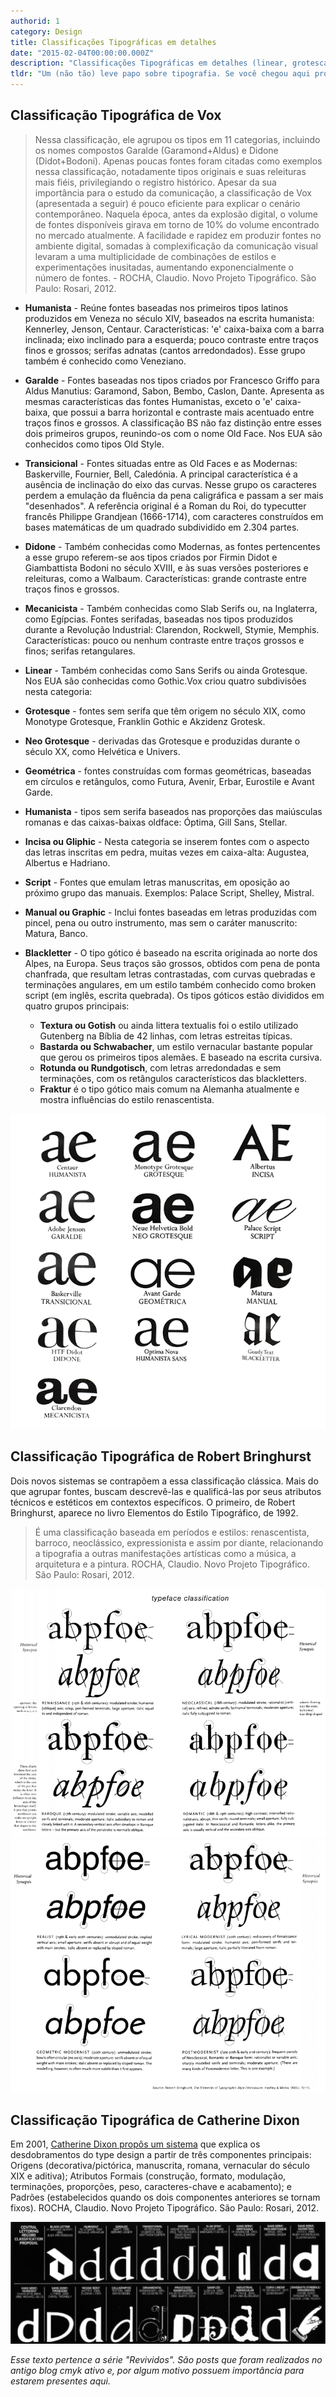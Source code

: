 ```yaml
---
authorid: 1
category: Design
title: Classificações Tipográficas em detalhes
date: "2015-02-04T00:00:00.000Z"
description: "Classificações Tipográficas em detalhes (linear, grotesca, romana, etc) e sistemas de classificação tipográficos."
tldr: "Um (não tão) leve papo sobre tipografia. Se você chegou aqui provavelmente é porque tem um interesse maior em tipografia e suas classificações."
---
```


## Classificação Tipográfica de Vox

> Nessa classificação, ele agrupou os tipos em 11 categorias, incluindo os nomes compostos Garalde (Garamond+Aldus) e Didone (Didot+Bodoni). Apenas poucas fontes foram citadas como exemplos nessa classificação, notadamente tipos originais e suas releituras mais fiéis, privilegiando o registro histórico. Apesar da sua importância para o estudo da comunicação, a classificação de Vox (apresentada a seguir) é pouco eficiente para explicar o cenário contemporâneo. Naquela época, antes da explosão digital, o volume de fontes disponíveis girava em torno de 10% do volume encontrado no mercado atualmente. A facilidade e rapidez em produzir fontes no ambiente digital, somadas à complexificação da comunicação visual levaram a uma multiplicidade de combinações de estilos e experimentações inusitadas, aumentando exponencialmente o número de fontes. - ROCHA, Claudio. Novo Projeto Tipográfico. São Paulo: Rosari, 2012.

- **Humanista** - Reúne fontes baseadas nos primeiros tipos latinos produzidos em Veneza no século XIV, baseados na escrita humanista: Kennerley, Jenson, Centaur. Características: 'e' caixa-baixa com a barra inclinada; eixo inclinado para a esquerda; pouco contraste entre traços finos e grossos; serifas adnatas (cantos arredondados). Esse grupo também é conhecido como Veneziano.

- **Garalde** - Fontes baseadas nos tipos criados por Francesco Griffo para Aldus Manutius: Garamond, Sabon, Bembo, Caslon, Dante. Apresenta as mesmas características das fontes Humanistas, exceto o 'e' caixa-baixa, que possui a barra horizontal e contraste mais acentuado entre traços finos e grossos. A classificação BS não faz distinção entre esses dois primeiros grupos, reunindo-os com o nome Old Face. Nos EUA são conhecidos como tipos Old Style.

- **Transicional** - Fontes situadas entre as Old Faces e as Modernas: Baskerville, Fournier, Bell, Caledónia. A principal característica é a ausência de inclinação do eixo das curvas. Nesse grupo os caracteres perdem a emulação da fluência da pena caligráfica e passam a ser mais "desenhados". A referência original é a Roman du Roi, do typecutter francês Philippe Grandjean (1666-1714), com caracteres construídos em bases matemáticas de um quadrado subdividido em 2.304 partes.

- **Didone** - Também conhecidas como Modernas, as fontes pertencentes a esse grupo referem-se aos tipos criados por Firmin Didot e Giambattista Bodoni no século XVIII, e às suas versões posteriores e releituras, como a Walbaum. Características: grande contraste entre traços finos e grossos.

- **Mecanicista** - Também conhecidas como Slab Serifs ou, na Inglaterra, como Egípcias. Fontes serifadas, baseadas nos tipos produzidos durante a Revolução Industrial: Clarendon, Rockwell, Stymie, Memphis. Características: pouco ou nenhum contraste entre traços grossos e finos; serifas retangulares.

- **Linear** - Também conhecidas como Sans Serifs ou ainda Grotesque. Nos EUA são conhecidas como Gothic.Vox criou quatro subdivisões nesta categoria:

- **Grotesque** - fontes sem serifa que têm origem no século XIX, como Monotype Grotesque, Franklin Gothic e Akzidenz Grotesk.

- **Neo Grotesque** - derivadas das Grotesque e produzidas durante o século XX, como Helvética e Univers.

- **Geométrica** - fontes construídas com formas geométricas, baseadas em círculos e retângulos, como Futura, Avenir, Erbar, Eurostile e Avant Garde.

- **Humanista** - tipos sem serifa baseados nas proporções das maiúsculas romanas e das caixas-baixas oldface: Óptima, Gill Sans, Stellar.

- **Incisa ou Gliphic** - Nesta categoria se inserem fontes com o aspecto das letras inscritas em pedra, muitas vezes em caixa-alta: Augustea, Albertus e Hadriano.

- **Script** - Fontes que emulam letras manuscritas, em oposição ao próximo grupo das manuais. Exemplos: Palace Script, Shelley, Mistral.

- **Manual ou Graphic** - Inclui fontes baseadas em letras produzidas com pincel, pena ou outro instrumento, mas sem o caráter manuscrito: Matura, Banco.

- **Blackletter** - O tipo gótico é baseado na escrita originada ao norte dos Alpes, na Europa. Seus traços são grossos, obtidos com pena de ponta chanfrada, que resultam letras contrastadas, com curvas quebradas e terminações angulares, em um estilo também conhecido como broken script (em inglês, escrita quebrada). Os tipos góticos estão divididos em quatro grupos principais:
  - **Textura ou Gotish** ou ainda littera textualis foi o estilo utilizado Gutenberg na Bíblia de 42 linhas, com letras estreitas típicas.
  - **Bastarda ou Schwabacher**, um estilo vernacular bastante popular que gerou os primeiros tipos alemães. E baseado na escrita cursiva.
  - **Rotunda ou Rundgotisch**, com letras arredondadas e sem terminações, com os retângulos característicos das blackletters.
  - **Fraktur** é o tipo gótico mais comum na Alemanha atualmente e mostra influências do estilo renascentista.

![Classificação Tipográfica de Vox](./classificacao-tipografica-vox.png)

## Classificação Tipográfica de Robert Bringhurst

Dois novos sistemas se contrapõem a essa classificação clássica. Mais do que agrupar fontes, buscam descrevê-las e qualificá-las por seus atributos técnicos e estéticos em contextos específicos. O primeiro, de Robert Bringhurst, aparece no livro Elementos do Estilo Tipográfico, de 1992. 

> É uma classificação baseada em períodos e estilos: renascentista, barroco, neoclássico, expressionista e assim por diante, relacionando a tipografia a outras manifestações artísticas como a música, a arquitetura e a pintura. ROCHA, Claudio. Novo Projeto Tipográfico. São Paulo: Rosari, 2012.

![Classificação Tipográfica de Robert Bringhurst - 01](./classificacao-tipografica-robert-bringhurst-01.png)
![Classificação Tipográfica de Robert Bringhurst - 02](./classificacao-tipografica-robert-bringhurst-02.png)

## Classificação Tipográfica de Catherine Dixon

Em 2001, [Catherine Dixon propôs um sistema](https://infodesign.emnuvens.com.br/public/journals/1/No.2Vol.5-2008/ID_v5_n2_2008_21_35_Dixon.pdf?download=1&phpMyAdmin=H8DwcFLEmv4B1mx8YJNY1MFYs4e) que explica os desdobramentos do type design a partir de três componentes principais: Origens (decorativa/pictórica, manuscrita, romana, vernacular do século XIX e aditiva); Atributos Formais (construção, formato, modulação, terminações, proporções, peso, caracteres-chave e acabamento); e Padrões (estabelecidos quando os dois componentes anteriores se tornam fixos). ROCHA, Claudio. Novo Projeto Tipográfico. São Paulo: Rosari, 2012.

![Classificação Tipográfica de Catherine Dixon](./classificacao-tipografica-catherine-dixon.png)

*Esse texto pertence a série "Revividos". São posts que foram realizados no antigo blog cmyk ativo e, por algum motivo possuem importância para estarem presentes aqui.*